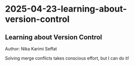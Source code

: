 # 2025-04-23-learning-about-version-control

## Learning about Version Control

Author: Nika Karimi Seffat

Solving merge conflicts takes conscious effort, but I can do it!